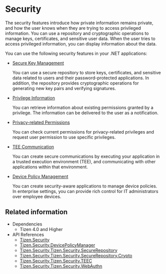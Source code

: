 # Security


The security features introduce how private information remains private, and how the user knows when they are trying to access privileged information. You can use a repository and cryptographic operations to manage keys, certificates, and sensitive user data. When the user tries to access privileged information, you can display information about the data.

You can use the following security features in your .NET applications:

-   [Secure Key Management](secure-repository.md)

    You can use a secure repository to store keys, certificates, and sensitive data related to users and their password-protected applications. In addition, the repository provides cryptographic operations for generating new key pairs and verifying signatures.

-   [Privilege Information](privilege.md)

    You can retrieve information about existing permissions granted by a privilege. The information can be delivered to the user as a notification.

-   [Privacy-related Permissions](privacy-related-permissions.md)

    You can check current permissions for privacy-related privileges and request user permission to use specific privileges.

-   [TEE Communication](tee-client.md)

    You can create secure communications by executing your application in a trusted execution environment (TEE), and communicating with other applications within that environment.

-   [Device Policy Management](dpm.md)

    You can create security-aware applications to manage device policies. In enterprise settings, you can provide rich control for IT administrators over employee devices.

## Related information
* Dependencies
  -   Tizen 4.0 and Higher
* API References
  - [Tizen.Security](/application/dotnet/api/TizenFX/latest/api/Tizen.Security.html)
  - [Tizen.Security.DevicePolicyManager](/application/dotnet/api/TizenFX/latest/api/Tizen.Security.DevicePolicyManager.html)
  - [Tizen.Security.Tizen.Security.SecureRepository](/application/dotnet/api/TizenFX/latest/api/Tizen.Security.SecureRepository.html)
  - [Tizen.Security.Tizen.Security.SecureRepository.Crypto](/application/dotnet/api/TizenFX/latest/api/Tizen.Security.SecureRepository.Crypto.html)
  - [Tizen.Security.Tizen.Security.TEEC](/application/dotnet/api/TizenFX/latest/api/Tizen.Security.TEEC.html)
  - [Tizen.Security.Tizen.Security.WebAuthn](/application/dotnet/api/TizenFX/latest/api/Tizen.Security.WebAuthn.html)
